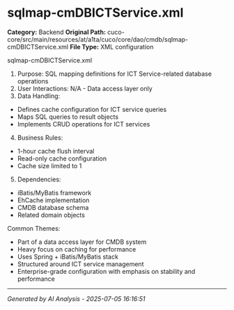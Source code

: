 # sqlmap-cmDBICTService.xml

**Category:** Backend
**Original Path:** cuco-core/src/main/resources/at/a1ta/cuco/core/dao/cmdb/sqlmap-cmDBICTService.xml
**File Type:** XML configuration

sqlmap-cmDBICTService.xml
1. Purpose: SQL mapping definitions for ICT Service-related database operations
2. User Interactions: N/A - Data access layer only
3. Data Handling:
- Defines cache configuration for ICT service queries
- Maps SQL queries to result objects
- Implements CRUD operations for ICT services
4. Business Rules:
- 1-hour cache flush interval
- Read-only cache configuration
- Cache size limited to 1
5. Dependencies:
- iBatis/MyBatis framework
- EhCache implementation
- CMDB database schema
- Related domain objects

Common Themes:
- Part of a data access layer for CMDB system
- Heavy focus on caching for performance
- Uses Spring + iBatis/MyBatis stack
- Structured around ICT service management
- Enterprise-grade configuration with emphasis on stability and performance

---
*Generated by AI Analysis - 2025-07-05 16:16:51*
